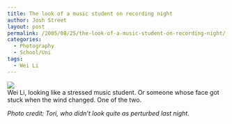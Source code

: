 ```yaml
---
title: The look of a music student on recording night
author: Josh Street
layout: post
permalink: /2005/08/25/the-look-of-a-music-student-on-recording-night/
categories:
  - Photography
  - School/Uni
tags:
  - Wei Li
---
```

![][1]  
Wei Li, looking like a stressed music student. Or someone whose face got stuck when the wind changed. One of the two.

*Photo credit: Tori, who didn&#8217;t look quite as perturbed last night.*

 [1]: /blog/wp-content/2005/08/weiliscaled.jpg